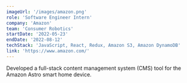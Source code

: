 ```yaml
---
imageUrl: '/images/amazon.png'
role: 'Software Engineer Intern'
company: 'Amazon'
team: 'Consumer Robotics'
startDate: '2022-05-23'
endDate: '2022-08-12'
techStack: 'JavaScript, React, Redux, Amazon S3, Amazon DynamoDB'
link: 'https://www.amazon.com/'
---
```


Developed a full-stack content management system (CMS) tool for the Amazon Astro smart home device.

